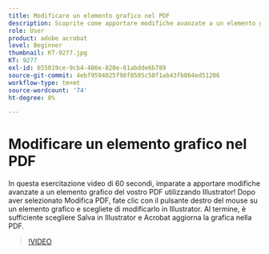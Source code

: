 ```yaml
---
title: Modificare un elemento grafico nel PDF
description: Scoprite come apportare modifiche avanzate a un elemento grafico del vostro PDF con Illustrator
role: User
product: adobe acrobat
level: Beginner
thumbnail: KT-9277.jpg
KT: 9277
exl-id: 655019ce-9cb4-486e-820e-61abdde6b789
source-git-commit: 4ebf9594025f98f0505c58f1ab43fb864ed51206
workflow-type: tm+mt
source-wordcount: '74'
ht-degree: 0%

---
```


# Modificare un elemento grafico nel PDF

In questa esercitazione video di 60 secondi, imparate a apportare modifiche avanzate a un elemento grafico del vostro PDF utilizzando Illustrator! Dopo aver selezionato Modifica PDF, fate clic con il pulsante destro del mouse su un elemento grafico e scegliete di modificarlo in Illustrator. Al termine, è sufficiente scegliere Salva in Illustrator e Acrobat aggiorna la grafica nella PDF.

>[!VIDEO](https://video.tv.adobe.com/v/338277?quality=12&learn=on&hidetitle=true)
